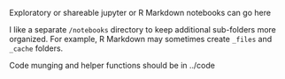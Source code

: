 Exploratory or shareable jupyter or R Markdown notebooks can go here

I like a separate `/notebooks` directory to keep additional sub-folders more organized. For example, R Markdown may sometimes create `_files` and `_cache` folders.

Code munging and helper functions should be in ../code
